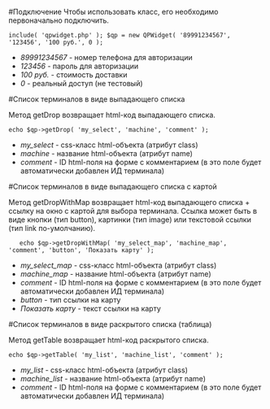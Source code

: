 #Подключение
Чтобы использовать класс, его необходимо первоначально подключить.

`
	include( 'qpwidget.php' );
	$qp = new QPWidget( '89991234567', '123456', '100 руб.', 0 );
`	
	
* *89991234567* - номер телефона для авторизации
* *123456* - пароль для авторизации
* *100 руб.* - стоимость доставки
* *0* - реальный доступ (не тестовый)

#Список терминалов в виде выпадающего списка

Метод getDrop возвращает html-код выпадающего списка.

`
	echo $qp->getDrop( 'my_select', 'machine', 'comment' );
`	

* *my_select* - css-класс html-объекта (атрибут class)
* *machine* - название html-объекта (атрибут name)
* *comment* - ID html-поля на форме с комментарием (в это поле будет автоматически добавлен ИД терминала)

#Список терминалов в виде выпадающего списка с картой

Метод getDropWithMap возвращает html-код выпадающего списка + ссылку на окно с картой для выбора терминала. Ссылка может быть в виде кнопки (тип button), картинки (тип image) или текстовой ссылки (тип link по-умолчанию).

`	
	echo $qp->getDropWithMap( 'my_select_map', 'machine_map', 'comment', 'button', 'Показать карту' );
`

* *my_select_map* - css-класс html-объекта (атрибут class)
* *machine_map* - название html-объекта (атрибут name)
* *comment* - ID html-поля на форме с комментарием (в это поле будет автоматически добавлен ИД терминала)
* *button* - тип ссылки на карту
* *Показать карту* - текст ссылки на карту


#Список терминалов в виде раскрытого списка (таблица)

Метод getTable возвращает html-код раскрытого списка.

`
	echo $qp->getTable( 'my_list', 'machine_list', 'comment' );
`	

* *my_list* - css-класс html-объекта (атрибут class)
* *machine_list* - название html-объекта (атрибут name)
* *comment* - ID html-поля на форме с комментарием (в это поле будет автоматически добавлен ИД терминала)

